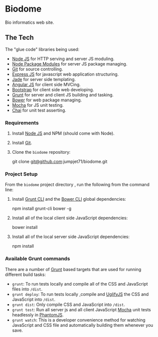 # Biodome

 Bio informatics web site.

## The Tech

The "glue code" libraries being used:

* [Node JS](http://nodejs.org/) for HTTP serving and server JS moduling.
* [Node Package Modules](https://npmjs.org/) for server JS package managing.
* [Git](http://git-scm.com/) for source controlling.
* [Express JS](http://www.expressjs.com/) for javascript web application structuring.
* [Jade](http://www.jade-lang.com/) for server side templating.
* [Angular JS](http://angularjs.org/) for client side MVCing.
* [Bootstrap](http://twitter.github.com/bootstrap/) for client side web developing.
* [Grunt](http://www.gruntjs.com/) for server and client JS building and tasking.
* [Bower](http://bower.io/) for web package managing.
* [Mocha](http://visionmedia.github.io/mocha/) for JS unit testing.
* [Chai](http://chaijs.com/) for unit test asserting.

### Requirements

1) Install [Node JS](http://nodejs.org/) and NPM (should come with Node).

2) Install [Git](http://git-scm.com/).

3) Clone the `biodome` repository:

    git clone git@github.com:jumpjet71/biodome.git

### Project Setup

From the `biodome` project directory , run the following from the command line:

1) Install [Grunt CLI](https://github.com/gruntjs/grunt-cli) and the [Bower CLI](http://sindresorhus.com/bower-components/) global dependencies:

	npm install grunt-cli bower -g

2) Install all of the local client side JavaScript dependencies:

	bower install

3) Install all of the local server side JavaScript dependencies:

	npm install

### Available Grunt commands

There are a number of [Grunt](http://www.gruntjs.com/) based targets that are used for running different build tasks:

* `grunt`: To run tests locally and compile all of the CSS and JavaScript files into `/dist`.
* `grunt deploy`: To run tests locally ,compile and [UglifyJS](http://lisperator.net/uglifyjs/) the CSS and JavaScript into `/dist`.
* `grunt dist`: Only compile CSS and JavaScript into `/dist`.
* `grunt test`: Run all server js and all client JavaScript [Mocha](http://visionmedia.github.io/mocha/) unit tests headlessly in [PhantomJS](http://phantomjs.org/).
* `grunt watch`: This is a developer convenience method for watching JavaScript and CSS file and automatically building them whenever you save.